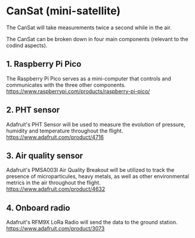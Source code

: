 # CanSat (mini-satellite)

The CanSat will take measurements twice a second while in the air. 

The CanSat can be broken down in four main components (relevant to the codind aspects).  

## 1. Raspberry Pi Pico

The Raspberry Pi Pico serves as a mini-computer that controls and communicates with the three other components.  
https://www.raspberrypi.com/products/raspberry-pi-pico/

## 2. PHT sensor

Adafruit's PHT Sensor will be used to measure the evolution of pressure, humidity and temperature throughout the flight.  
https://www.adafruit.com/product/4716

## 3. Air quality sensor

Adafruit's PMSA003I Air Quality Breakout will be utilized to track the presence of microparticules, heavy metals, as well 
as other environmental metrics in the air throughout the flight.  
https://www.adafruit.com/product/4632

## 4. Onboard radio

Adafruit's RFM9X LoRa Radio will send the data to the ground station.  
https://www.adafruit.com/product/3073
